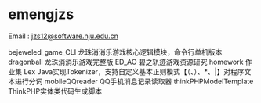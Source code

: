 # emengjzs

Email : jzs12@software.nju.edu.cn

bejeweled_game_CLI   龙珠消消乐游戏核心逻辑模块，命令行单机版本
dragonball           龙珠消消乐游戏完整版
ED_AO                碧之轨迹游戏资源研究
homework             作业集
Lex                  Java实现Tokenizer，支持自定义基本正则模式【（、）、*、|】对程序文本进行分词
mobileQQreader       QQ手机消息记录读取器
thinkPHPModelTemplate ThinkPHP实体类代码生成脚本
